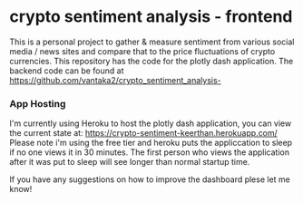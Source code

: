 # crypto sentiment analysis - frontend 

This is a personal project to gather &amp; measure sentiment from various social media / news sites and compare that to the price fluctuations of crypto currencies. This repository has the code for the plotly dash application. The backend code can be found at https://github.com/vantaka2/crypto_sentiment_analysis-


### App Hosting

I'm currently using Heroku to host the plotly dash application, you can view the current state at: 
https://crypto-sentiment-keerthan.herokuapp.com/ 
Please note i'm using the free tier and heroku puts the appliccation to sleep if no one views it in 30 minutes. The first person who views the application after it was put to sleep will see longer than normal startup time. 




If you have any suggestions on how to improve the dashboard plese let me know! 


